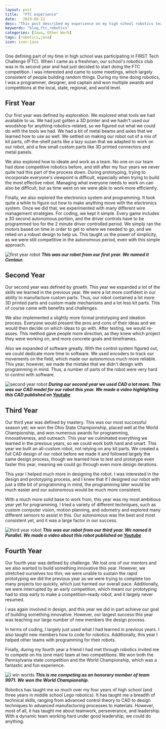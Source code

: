 ```yaml
---
layout: post
title:  "FTC experience"
date:   2019-08-12
desc: "This post described my experience on my high school robotics team."
keywords: "blog,ftc,robotics"
categories: [Java, Other Work]
tags: [robotics,java]
icon: icon-java
---
```

One defining part of my time in high school was participating in FIRST Tech Challenge (FTC). When I came as a freshman, our school's robotics club was in its second year and had just decided to start doing the FTC competition. I was interested and came to some meetings, which largely consistent of people building random things. During my time doing robotics, I was a programmer, designer, and captain and won multiple awards and competitions at the local, state, regional, and world level.

## First Year
Our first year was defined by exploration. We explored what tools we had available to us. We had just gotten a 3D printer and we hadn't used our woodshop for anything robotics-related, so we figured out what we could do with the tools we had. We had a kit of metal beams and axles that we learned how to use as well. We settled on making our robot out of a mix of kit parts, off-the-shelf parts like a lazy suzan that we adapted to work on our robot, and a few small custom parts like 3D printed connectors and metal panels.

We also explored how to ideate and work as a team. No one on our team had done competitive robotics before, and still after my four years we never quite had this part of the process down. During prototyping, trying to incorporate everyone's viewpoint is difficult, especially when trying to build the most effective robot. Managing what everyone needs to work on can also be difficult, but as time went on we were able to work more efficiently.

Finally, we also explored the electronics system and programming. It took quite a while to figure out how to make anything move with the electronics system. Once we did that, we experimented with many different wire management strategies. For coding, we kept it simple. Every game includes a 30 second autonomous portion, and the driver controls have to be programmed too for the 2 minute driver controlled period. We simply ran the motors based on time in order to get to where we needed to go, and we relied on a robust design to help us. This taught us the power of simplicity, as we were still competitive in the autonomous period, even with this simple approach.

![first year robot](/static/files/ftc1.png)
**_This was our robot from our first year. We named it Centaur._**

## Second Year

Our second year was defined by growth. This year we expanded a lot of the skills we learned in the previous year. We were a lot more confident in our ability to manufacture custom parts. Thus, our robot contained a lot more 3D printed parts and custom made mechanisms and a lot less kit parts. This of course came with benefits and challenges.

We also implemented a slightly more formal prototyping and ideation process. Everyone would present the pros and cons of their ideas and we would then decide on which ideas to go with. After testing, we would re-asses. This method gave people more direction, as they knew which project they were working on, and more concrete goals and timeframes.

Also we expanded of software greatly. With the control system figured out, we could dedicate more time to software. We used encoders to track our movements on the field, which made our autonomous much more reliable. This year, however, we made the mistake that we didn't design with programming in mind. Thus, a number of parts of the robot were very hard to control with software.

![second year robot](/static/files/ftc2.png)
**_During our second year we used CAD a lot more. This was our CAD model for our robot this year. We made a video highlighting this CAD published on [Youtube](https://www.youtube.com/watch?v=ta5_uUzccAo)_**

## Third Year

Our third year was defined by mastery. This was our most successful season yet; we won the Ohio State Championship, placed well at the World Championship, and won numerous awards for programming, innovativeness, and outreach. This year we culminated everything we learned in the previous years, so we could work both hard and smart. This year we built an all-custom robot, not relying on any kit parts. We created a full CAD design of our robot before we made it and followed largely the same design process, though we learned how to test and prototype even faster this year, meaning we could go through even more design iterations.

This year I helped much more in designing the robot. I was interested in the design and prototyping process, and I knew that if I designed our robot with just a little bit of programming in mind, the programming later would be much easier and our autonomous would be much more consistent.

With a much more solid base to work from, this year was my most ambitious year yet for programming. I tried a variety of different techniques, such as custom computer vision, motion planning, and odometry and explored many different sensors to assist in this. Our autonomous was the best and most consistent yet, and it was a large factor in our success.

![third year robot](/static/files/ftc3.png)
**_This was our robot from our third year. We named it Parallel. We made a video about this robot published on [Youtube](https://www.youtube.com/watch?v=FtfRE6KqaWo)_**

## Fourth Year

Our fourth year was defined by challenge. We lost one of our mentors and we also wanted to build something innovative this year. However, we stretched ourselves too thin; we were unable to sustain the rapid prototyping we did the previous year as we were trying to complete too many projects too quickly, which just harmed our overall pace. Additionally, we were interrupted by an early competition, which meant our prototyping had to stop early to make a competition-ready robot, and it largely never resumed.

I was again involved in design, and this year we did in part achieve our goal of building something innovative. However, our largest success this year was teaching our large number of new members the design process.

In terms of coding, I largely just used what I had learned in previous years. I also taught new members how to code for robotics. Additionally, this year I helped other teams with programming for their robots.

Finally, during my fourth year a friend I had met through robotics invited me to compete on his (one man) team at two competitions. We won both the Pennsylvania state competition and the World Championship, which was a fantastic and fun experience.

![i win worlds](/static/files/ftc4.png)
**_This is me competing as an honorary member of team 9971. We won the World Championship._**

Robotics has taught me so much over my four years of high school (and three years in middle school Lego robotics). It has taught me a breadth of technical skills, ranging from advanced control theory to CAD to design techniques to advanced manufacturing processes to materials. However, most of all, it has taught me about teamwork, perseverance, and leadership. With a dynamic team working hard under good leadership, we could do anything.
